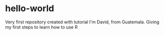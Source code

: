 # hello-world
Very first repository created with tutorial
I'm David, from Guatemala.  Giving my first steps to learn how to use R
